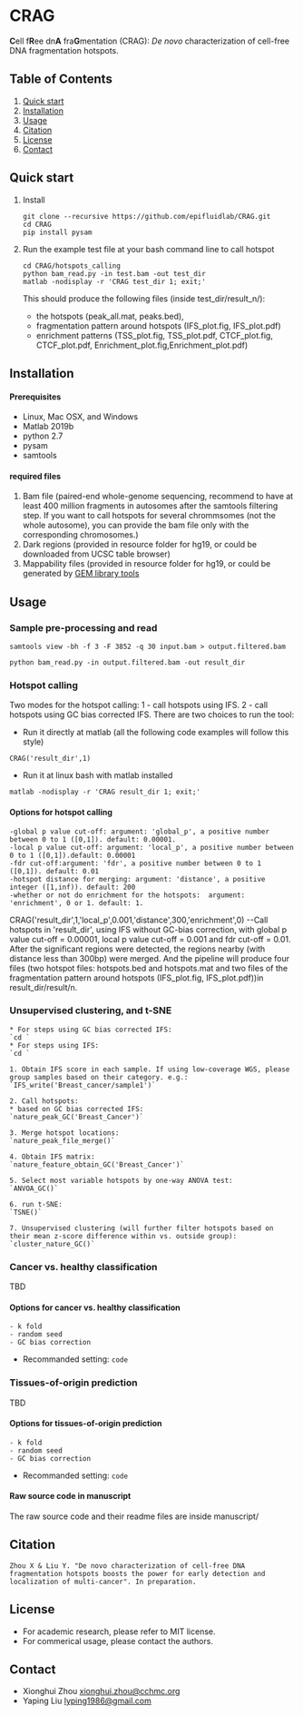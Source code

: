 # CRAG
**C**ell f**R**ee dn**A** fra**G**mentation (CRAG): *De novo* characterization of cell-free DNA fragmentation hotspots.

## Table of Contents
1. [Quick start](#Quick-start)
2. [Installation](#Installation)
3. [Usage](#Usage)
4. [Citation](#Citation)
5. [License](#License)
6. [Contact](#Contact)

## Quick start
1. Install
	```
	git clone --recursive https://github.com/epifluidlab/CRAG.git
	cd CRAG
  	pip install pysam
	```

2. Run the example test file at your bash command line to call hotspot
	```
	cd CRAG/hotspots_calling
	python bam_read.py -in test.bam -out test_dir
	matlab -nodisplay -r 'CRAG test_dir 1; exit;' 	
	```
	
	This should produce the following files (inside test_dir/result_n/):
	* the hotspots (peak_all.mat, peaks.bed), 
	* fragmentation pattern around hotspots (IFS_plot.fig, IFS_plot.pdf)
	* enrichment patterns (TSS_plot.fig, TSS_plot.pdf, CTCF_plot.fig, CTCF_plot.pdf, Enrichment_plot.fig,Enrichment_plot.pdf) 

## Installation
#### Prerequisites
* Linux, Mac OSX, and Windows
* Matlab 2019b
* python 2.7 
* pysam
* samtools

#### required files
1. Bam file (paired-end whole-genome sequencing, recommend to have at least 400 million fragments in autosomes after the samtools filtering step. If you want to call hotspots for several chrommsomes (not the whole autosome), you can provide the bam file only with the corresponding chromosomes.)
2. Dark regions (provided in resource folder for hg19, or could be downloaded from UCSC table browser)
3. Mappability files (provided in resource folder for hg19, or could be generated by [GEM library tools](https://wiki.bits.vib.be/index.php/Create_a_mappability_track)

## Usage

### Sample pre-processing and read
```
samtools view -bh -f 3 -F 3852 -q 30 input.bam > output.filtered.bam

python bam_read.py -in output.filtered.bam -out result_dir
```

### Hotspot calling
Two modes for the hotspot calling: 1 - call hotspots using IFS. 2 - call hotspots using GC bias corrected IFS.
There are two choices to run the tool:
- Run it directly at matlab (all the following code examples will follow this style)
```
CRAG('result_dir',1)
```
- Run it at linux bash with matlab installed
```
matlab -nodisplay -r 'CRAG result_dir 1; exit;'
```
#### Options for hotspot calling
```
-global p value cut-off: argument: 'global_p', a positive number between 0 to 1 ([0,1]). default: 0.00001. 
-local p value cut-off: argument: 'local_p', a positive number between 0 to 1 ([0,1]).default: 0.00001
-fdr cut-off:argument: 'fdr', a positive number between 0 to 1 ([0,1]). default: 0.01
-hotspot distance for merging: argument: 'distance', a positive integer ([1,inf)). default: 200
-whether or not do enrichment for the hotspots:  argument: 'enrichment', 0 or 1. default: 1. 
```
CRAG('result_dir',1,'local_p',0.001,'distance',300,'enrichment',0)
--Call hotspots in 'result_dir', using IFS without GC-bias correction, with global p value cut-off = 0.00001, local p value cut-off = 0.001 and fdr cut-off = 0.01. After the significant regions were detected, the regions nearby (with distance less than 300bp) were merged. And the pipeline will produce four files (two hotspot files: hotspots.bed and hotspots.mat and two files of the fragmentation pattern around hotspots (IFS_plot.fig, IFS_plot.pdf))in result_dir/result/n.

### Unsupervised clustering, and t-SNE
	* For steps using GC bias corrected IFS:
	`cd `
	* For steps using IFS:
	`cd `
	
	1. Obtain IFS score in each sample. If using low-coverage WGS, please group samples based on their category. e.g.:
	`IFS_write('Breast_cancer/sample1')`
	
	2. Call hotspots:
	* based on GC bias corrected IFS:
	`nature_peak_GC('Breast_Cancer')`
	
	3. Merge hotspot locations:
	`nature_peak_file_merge()`
	
	4. Obtain IFS matrix:
	`nature_feature_obtain_GC('Breast_Cancer')`
	
	5. Select most variable hotspots by one-way ANOVA test:
	`ANVOA_GC()`
	
	6. run t-SNE:
	`TSNE()`
	
	7. Unsupervised clustering (will further filter hotspots based on their mean z-score difference within vs. outside group):
	`cluster_nature_GC()`


### Cancer vs. healthy classification
TBD

#### Options for cancer vs. healthy classification
```
- k fold
- random seed
- GC bias correction
```

* Recommanded setting:
`code`

### Tissues-of-origin prediction
TBD

#### Options for tissues-of-origin prediction
```
- k fold
- random seed
- GC bias correction
```

* Recommanded setting:
`code`

#### Raw source code in manuscript
The raw source code and their readme files are inside manuscript/

## Citation
```
Zhou X & Liu Y. "De novo characterization of cell-free DNA fragmentation hotspots boosts the power for early detection and localization of multi-cancer". In preparation.
```
## License
* For academic research, please refer to MIT license.
* For commerical usage, please contact the authors.

## Contact
* Xionghui Zhou <xionghui.zhou@cchmc.org>
* Yaping Liu <lyping1986@gmail.com>















	

